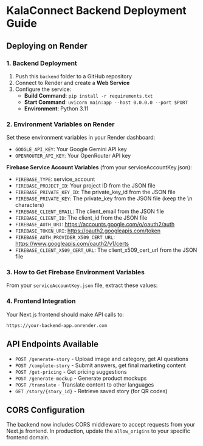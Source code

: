 # KalaConnect Backend Deployment Guide

## Deploying on Render

### 1. Backend Deployment
1. Push this `backend` folder to a GitHub repository
2. Connect to Render and create a **Web Service**
3. Configure the service:
   - **Build Command**: `pip install -r requirements.txt`
   - **Start Command**: `uvicorn main:app --host 0.0.0.0 --port $PORT`
   - **Environment**: Python 3.11

### 2. Environment Variables on Render

Set these environment variables in your Render dashboard:

- `GOOGLE_API_KEY`: Your Google Gemini API key
- `OPENROUTER_API_KEY`: Your OpenRouter API key

**Firebase Service Account Variables** (from your serviceAccountKey.json):
- `FIREBASE_TYPE`: service_account
- `FIREBASE_PROJECT_ID`: Your project ID from the JSON file
- `FIREBASE_PRIVATE_KEY_ID`: The private_key_id from the JSON file
- `FIREBASE_PRIVATE_KEY`: The private_key from the JSON file (keep the \n characters)
- `FIREBASE_CLIENT_EMAIL`: The client_email from the JSON file
- `FIREBASE_CLIENT_ID`: The client_id from the JSON file
- `FIREBASE_AUTH_URI`: https://accounts.google.com/o/oauth2/auth
- `FIREBASE_TOKEN_URI`: https://oauth2.googleapis.com/token
- `FIREBASE_AUTH_PROVIDER_X509_CERT_URL`: https://www.googleapis.com/oauth2/v1/certs
- `FIREBASE_CLIENT_X509_CERT_URL`: The client_x509_cert_url from the JSON file

### 3. How to Get Firebase Environment Variables

From your `serviceAccountKey.json` file, extract these values:

### 4. Frontend Integration
Your Next.js frontend should make API calls to:
```
https://your-backend-app.onrender.com
```

## API Endpoints Available

- `POST /generate-story` - Upload image and category, get AI questions
- `POST /complete-story` - Submit answers, get final marketing content
- `POST /get-pricing` - Get pricing suggestions
- `POST /generate-mockup` - Generate product mockups
- `POST /translate` - Translate content to other languages  
- `GET /story/{story_id}` - Retrieve saved story (for QR codes)

## CORS Configuration
The backend now includes CORS middleware to accept requests from your Next.js frontend.
In production, update the `allow_origins` to your specific frontend domain.